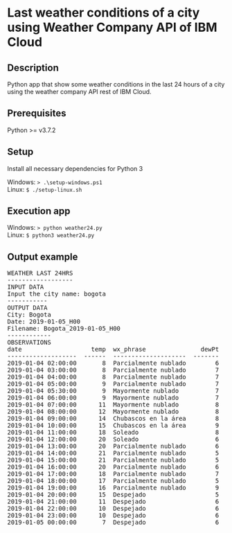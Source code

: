 # Last weather conditions of a city using Weather Company API of IBM Cloud

## Description
Python app that show some weather conditions in the last 24 hours of a city using the weather company API rest of IBM Cloud.

## Prerequisites
Python >= v3.7.2

## Setup
Install all necessary dependencies for Python 3

Windows: `> .\setup-windows.ps1` <br>
Linux: `$ ./setup-linux.sh` <br>

## Execution app
Windows: `> python weather24.py` <br>
Linux: `$ python3 weather24.py` <br>

## Output example
<pre>
WEATHER LAST 24HRS
------------------
INPUT DATA
Input the city name: bogota
-----------
OUTPUT DATA
City: Bogota
Date: 2019-01-05_H00
Filename: Bogota_2019-01-05_H00
------------
OBSERVATIONS
date                   temp  wx_phrase               dewPt    rh    pressure    uv_index
-------------------  ------  --------------------  -------  ----  ----------  ----------
2019-01-04 02:00:00       8  Parcialmente nublado        6    87      752.53           0
2019-01-04 03:00:00       8  Parcialmente nublado        7    93      752.28           0
2019-01-04 04:00:00       8  Parcialmente nublado        7    93      752.28           0
2019-01-04 05:00:00       9  Parcialmente nublado        7    87      752.53           0
2019-01-04 05:30:00       9  Mayormente nublado          7    87      752.78           0
2019-01-04 06:00:00       9  Mayormente nublado          7    87      753.02           0
2019-01-04 07:00:00      11  Mayormente nublado          8    82      753.52           0
2019-01-04 08:00:00      12  Mayormente nublado          8    77      754.51           1
2019-01-04 09:00:00      14  Chubascos en la área        8    67      754.51           3
2019-01-04 10:00:00      15  Chubascos en la área        9    67      754.76           6
2019-01-04 11:00:00      18  Soleado                     8    52      754.02          12
2019-01-04 12:00:00      20  Soleado                     6    40      753.27          13
2019-01-04 13:00:00      20  Parcialmente nublado        6    40      752.53          10
2019-01-04 14:00:00      21  Parcialmente nublado        5    35      751.78           7
2019-01-04 15:00:00      21  Parcialmente nublado        5    35      751.53           4
2019-01-04 16:00:00      20  Parcialmente nublado        6    40      751.53           2
2019-01-04 17:00:00      18  Parcialmente nublado        7    49      751.78           0
2019-01-04 18:00:00      17  Parcialmente nublado        5    45      752.28           0
2019-01-04 19:00:00      16  Parcialmente nublado        9    63      752.53           0
2019-01-04 20:00:00      15  Despejado                   5    51      753.27           0
2019-01-04 21:00:00      11  Despejado                   6    71      753.77           0
2019-01-04 22:00:00      10  Despejado                   6    76      754.02           0
2019-01-04 23:00:00      10  Despejado                   6    76      754.02           0
2019-01-05 00:00:00       7  Despejado                   6    93      753.77           0
</pre>
